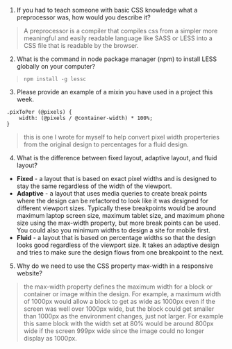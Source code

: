 1. If you had to teach someone with basic CSS knowledge what a preprocessor was, how would you describe it?
> A preprocessor is a compiler that compiles css from a simpler more meaningful and easily readable language like SASS or LESS into a CSS file that is readable by the browser.
2. What is the command in node package manager (npm) to install LESS globally on your computer?
> `npm install -g lessc`
3. Please provide an example of a mixin you have used in a project this week.
```less
.pixToPer (@pixels) {
    width: (@pixels / @container-width) * 100%;
}
```
> this is one I wrote for myself to help convert pixel width properteries from the original design to percentages for a fluid design.
4. What is the difference between fixed layout, adaptive layout, and fluid layout?
* **Fixed** - a layout that is based on exact pixel widths and is designed to stay the same regardless of the width of the viewport.
* **Adaptive** - a layout that uses media queries to create break points where the design can be refactored to look like it was designed for different viewport sizes. Typically these breakpoints would be around maximum laptop screen size, maximum tablet size, and maximum phone size using the max-width property, but more break points can be used. You could also you minimum widths to design a site for mobile first.
* **Fluid** - a layout that is based on percentage widths so that the design looks good regardless of the viewport size.  It takes an adaptive design and tries to make sure the design flows from one breakpoint to the next. 
5. Why do we need to use the CSS property max-width in a responsive website?
> the max-width property defines the maximum width for a block or container or image within the design. For example, a maximum width of 1000px would allow a block to get as wide as 1000px even if the screen was well over 1000px wide, but the block could get smaller than 1000px as the environment changes, just not larger. For example this same block with the width set at 80% would be around 800px wide if the screen 999px wide since the image could no longer display as 1000px.

